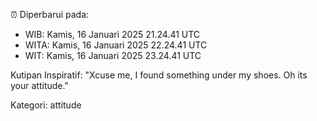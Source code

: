 ⏰ Diperbarui pada:
- WIB: Kamis, 16 Januari 2025 21.24.41 UTC
- WITA: Kamis, 16 Januari 2025 22.24.41 UTC
- WIT: Kamis, 16 Januari 2025 23.24.41 UTC

Kutipan Inspiratif:
"Xcuse me, I found something under my shoes. Oh its your attitude."


Kategori: attitude

